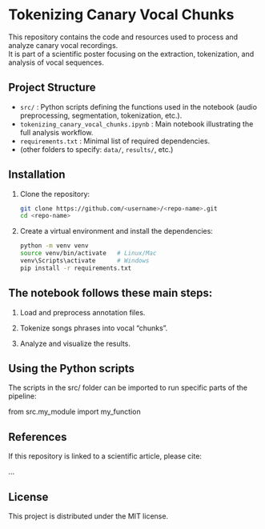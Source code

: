 # Tokenizing Canary Vocal Chunks

This repository contains the code and resources used to process and analyze canary vocal recordings.  
It is part of a scientific poster focusing on the extraction, tokenization, and analysis of vocal sequences.

## Project Structure

- `src/` : Python scripts defining the functions used in the notebook (audio preprocessing, segmentation, tokenization, etc.).
- `tokenizing_canary_vocal_chunks.ipynb` : Main notebook illustrating the full analysis workflow.
- `requirements.txt` : Minimal list of required dependencies.
- (other folders to specify: `data/`, `results/`, etc.)

## Installation

1. Clone the repository:
    ```bash
    git clone https://github.com/<username>/<repo-name>.git
    cd <repo-name>
    ```

2. Create a virtual environment and install the dependencies:
    ```bash
    python -m venv venv
    source venv/bin/activate   # Linux/Mac
    venv\Scripts\activate      # Windows
    pip install -r requirements.txt
    ```

## The notebook follows these main steps:

1. Load and preprocess annotation files.

2. Tokenize songs phrases into vocal “chunks”.

3. Analyze and visualize the results.

## Using the Python scripts

The scripts in the src/ folder can be imported to run specific parts of the pipeline:

from src.my_module import my_function

## References

If this repository is linked to a scientific article, please cite:

...

## License

This project is distributed under the MIT license.